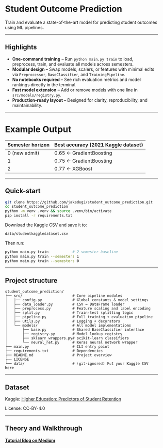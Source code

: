 # Student Outcome Prediction
Train and evaluate a state-of-the-art model for predicting student outcomes using ML pipelines.

---

## Highlights

* **One-command training** – Run `python main.py train` to load, preprocess, train, and evaluate all models across semesters.
* **Modular design** – Swap models, scalers, or features with minimal edits via `Preprocessor`, `BaseClassifier`, and `TrainingPipeline`.
* **No notebooks required** – See rich evaluation metrics and model rankings directly in the terminal.
* **Fast model extension** – Add or remove models with one line in `src/models/registry.py`.
* **Production-ready layout** – Designed for clarity, reproducibility, and maintainability.

---

# Example Output

| Semester horizon | Best accuracy (2021 Kaggle dataset) |
|------------------|--------------------------------------|
| 0 (new admit)    | 0.65 ← GradientBoosting              |
| 1                | 0.75 ← GradientBoosting              |
| 2                | 0.77 ← XGBoost                       |

---

## Quick-start

```bash
git clone https://github.com/jakedugi/student_outcome_prediction.git
cd student_outcome_prediction
python -m venv .venv && source .venv/bin/activate
pip install -r requirements.txt
```

Download the Kaggle CSV and save it to:
```bash
data/studentkaggledataset.csv
```

Then run:
```bash
python main.py train           # 2-semester baseline
python main.py train --semesters 1
python main.py train --semesters 0
```

---

## Project structure
```text
student_outcome_prediction/
├── src/                       # Core pipeline modules
│   ├── config.py              # Global constants & model settings
│   ├── data_loader.py         # CSV → DataFrame loader
│   ├── preprocess.py          # Feature scaling and label encoding
│   ├── split.py               # Train-test splitting logic
│   ├── pipeline.py            # Full training + evaluation pipeline
│   ├── utils.py               # Logging + decorators
│   └── models/                # All model implementations
│       ├── base.py            # Shared BaseClassifier interface
│       ├── registry.py        # Model lookup registry
│       ├── sklearn_wrappers.py# scikit-learn classifiers
│       └── neural_net.py      # Keras neural network wrapper
├── main.py                    # CLI entry point
├── requirements.txt           # Dependencies
├── README.md                  # Project overview
├── LICENSE
└── data/                      # (git-ignored) Put your Kaggle CSV here
```

---

## Dataset

Kaggle: [Higher Education: Predictors of Student Retention](https://www.kaggle.com/datasets/thedevastator/higher-education-predictors-of-student-retention/data)

License: CC-BY-4.0

---

## Theory and Walkthrough

#### [Tutorial Blog on Medium](https://medium.com/@Jake_2287/student-outcome-prediction-36702de0f4a3)
